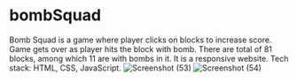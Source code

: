 # bombSquad

Bomb Squad is a game where player clicks on blocks to increase score.
Game gets over as player hits the block with bomb.
There are total of 81 blocks, among which 11 are with bombs in it.
It is a responsive website.
Tech stack:  HTML, CSS, JavaScript.
![Screenshot (53)](https://user-images.githubusercontent.com/75747452/183396332-0e8b5576-b153-431e-b438-b65e448dee88.png)
![Screenshot (54)](https://user-images.githubusercontent.com/75747452/183396241-b4d86aab-4183-4c72-bde5-a67c60e02fb9.png)

